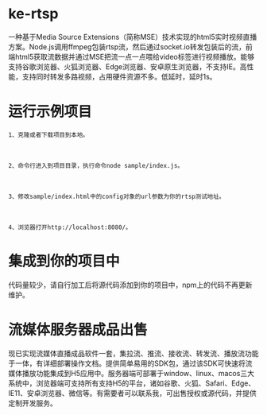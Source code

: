 # ke-rtsp
一种基于Media Source Extensions（简称MSE）技术实现的html5实时视频直播方案。Node.js调用ffmpeg包装rtsp流，然后通过socket.io转发包装后的流，前端html5获取流数据并通过MSE把流一点一点喂给video标签进行视频播放。能够支持谷歌浏览器、火狐浏览器、Edge浏览器、安卓原生浏览器，不支持IE。高性能，支持同时转发多路视频，占用硬件资源不多。低延时，延时1s。

# 运行示例项目
    1、克隆或者下载项目到本地。
<br/>

    2、命令行进入到项目目录，执行命令node sample/index.js。
<br/>

    3、修改sample/index.html中的config对象的url参数为你的rtsp测试地址。
<br/>

    4、浏览器打开http://localhost:8080/。

# 集成到你的项目中
代码量较少，请自行加工后将源代码添加到你的项目中，npm上的代码不再更新维护。

# 流媒体服务器成品出售
现已实现流媒体直播成品软件一套，集拉流、推流、接收流、转发流、播放流功能于一体，有详细部署操作文档。提供简单易用的SDK包，通过该SDK可快速将流媒体播放功能集成到H5应用中。服务器端可部署于window、linux、macos三大系统中，浏览器端可支持所有支持H5的平台，诸如谷歌、火狐、Safari、Edge、IE11、安卓浏览器、微信等。有需要者可以联系我，可出售授权或源代码，并提供定制开发服务。
